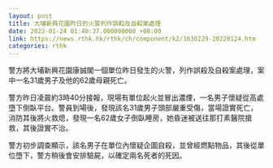 ```yaml
---
layout: post
title: 大埔新興花園昨日的火警列作誤殺及自殺案處理
date: 2022-01-24 01:40:37.000000000 +08:00
link: https://news.rthk.hk/rthk/ch/component/k2/1630229-20220124.htm
categories: rthk
---
```


警方將大埔新興花園康誠閣一個單位昨日發生的火警，列作誤殺及自殺案處理，案中一名31歲男子及他的62歲母親死亡。

警方昨日凌晨約3時40分接報，現場有單位起火並冒出濃煙，一名男子懷疑從高處墮下倒臥平台。警員到場後，發現該名31歲男子頭部嚴重受傷，當場證實死亡，消防其後將火救熄，發現一名62歲女子倒臥睡房，她昏迷被送往那打素醫院搶救，其後證實不治。

警方初步調查顯示，該名男子在單位內懷疑企圖自殺，並曾經燃點物品，其後從單位墮下，警方稍後會安排驗屍，以確定兩名死者的死因。
